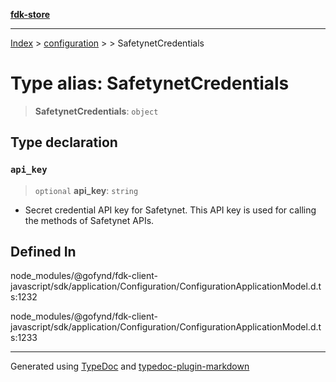 [**fdk-store**](../../../README.md)
***

[Index](../../../API.md) > [configuration](../../README.md) > [<internal>](../README.md) > SafetynetCredentials

# Type alias: SafetynetCredentials

> **SafetynetCredentials**: `object`

## Type declaration

### `api_key`

> `optional` **api\_key**: `string`

- Secret credential API key for Safetynet. This
API key is used for calling the methods of Safetynet APIs.

## Defined In

node\_modules/@gofynd/fdk-client-javascript/sdk/application/Configuration/ConfigurationApplicationModel.d.ts:1232

node\_modules/@gofynd/fdk-client-javascript/sdk/application/Configuration/ConfigurationApplicationModel.d.ts:1233

***
Generated using [TypeDoc](https://typedoc.org/) and [typedoc-plugin-markdown](https://www.npmjs.com/package/typedoc-plugin-markdown)
